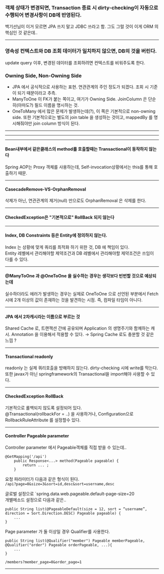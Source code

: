 ### 객체 상태가 변경되면, Transaction 종료 시 dirty-checking이 자동으로 수행되어 변경사항이 DB에 반영된다.
백기선님이 이거 모르면 JPA 쓰지 말고 JDBC 쓰라고 함.
그도 그럴 것이 이게 ORM 의 핵심인 것 같은데..

---

### 영속성 컨텍스트와 DB 조회 데이터가 일치하지 않으면, DB의 것을 버린다.
update query 이후, 변경된 데이터를 조회하려면 컨텍스트를 비워주도록 한다.

### Owning Side, Non-Owning Side
- JPA 에서 공식적으로 사용하는 표현. 연관관계의 주인 정도가 되겠다. 조회 시 기준이 되기 때문이라고 추측.  
- ManyToOne 이 FK가 붙는 쪽이고, 여기가 Owning Side. JoinColumn 은 단순히(아마도?) 필드 이름을 명시하는 것.
- OneToMany 에서 많은 문제가 발생하는데(?), 이 쪽은 기본적으로 non-owning side. 또한 기본적으로는 별도의 join table 을 생성하는 것이고, mappedBy 를 명시해줘야만 join column 방식이 된다.

---
---
---

#### Bean내부에서 같은클래스의 method를 호출할때는 Transactional이 동작하지 않는다
Spring AOP는 Proxy 객체를 사용하는데, Self-invocation상황에서는 this를 통해 호출하기 때문.  

---

#### CasecadeRemove-VS-OrphanRemoval
삭제가 아닌, 연관관계의 제거(null) 만으로도 OrphanRemoval 은 삭제를 한다.  

---

#### CheckedException은 "기본적으로" RollBack 되지 않는다

---

#### Index, DB Constraints 등은 Entity에 정의하지 않는다.
Index 는 상황에 맞게 쿼리를 최적화 하기 위한 것, DB 에 책임이 있다.  
Entity 레벨에서 관리해야할 제약조건과 DB 레벨에서 관리해야할 제약조건은 쓰임이 다를 수 있다.

--- 

#### @ManyToOne 과 @OneToOne 을 실수하는 경우는 생각보다 빈번할 것으로 예상되는데
실수하더라도 에러가 발생하는 경우는 실제로 OneToOne 으로 선언된 부분에서 Fetch 시에 2개 이상의 값이 존재하는 것을 발견하는 시점. 즉, 컴파일 타임이 아니다.  

---

#### JPA 에서 2차캐시라는 이름으로 부르는 것
Shared Cache 로, 트랜잭션 간에 공유되며 Application 의 생명주기와 함께하는 캐시. Annotation 을 이용해서 적용할 수 있다. → Spring Cache 로도 충분할 것 같은 느낌 ?

---

#### Transactional readonly 
readonly 는 실제 쿼리호출을 방해하지 않는다. dirty-checking 시에 write를 막는다.
또한 javax가 아닌 springframework의 Transactional을 import해야 사용할 수 있다.  

---  

#### CheckedException RollBack  
기본적으로 롤백되지 않도록 설정되어 있다.  
@Transactional(rollbackFor = ..) 을 사용하거나, Configuration으로 RollbackRuleAttribute 를 설정할수 있다.  

---  

#### Controller Pageable parameter 
Controller parameter 에서 Pageable객체를 직접 받을 수 있는데..  

```
@GetMapping('/api')
    public Response<...> method(Pageable pageable) {
        return ... ;
    }
```    

요청 파라미터가 다음과 같은 형식이 된다.  
`/api?page=0&size=3&sort=id,desc&sort=username,desc`  

글로벌 설정으로 `spring.data.web.pageable.default-page-size=20  
개별메소드 설정으로 다음과 같은..  
```
public String list(@PageableDefault(size = 12, sort = “username”,  direction = Sort.Direction.DESC) Pageable pageable) {
    ... 
} 
```  

Page parameter 가 둘 이상일 경우 Qualifier를 사용한다.  
```
public String list(@Qualifier("member") Pageable memberPageable, @Qualifier("order") Pageable orderPageable, ...){
    ...
}
```  
`/members?member_page=0&order_page=1`  

---  